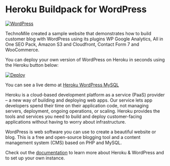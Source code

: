 # Heroku Buildpack for WordPress

[![WordPress](http://www.technomile.com/wp-content/uploads/2015/04/heroku_wordpress2.jpg)](http://www.technomile.com/capabilities/application-development/heroku/wordpress)

TechnoMile created a sample website that demonstrates how to build customer blog with WordPress using its plugins WP Google Analytics, All in One SEO Pack, Amazon S3 and Cloudfront, Contact Form 7 and WooCommerce.

You can deploy your own version of WordPress on Heroku in seconds using the Heroku button below:

[![Deploy](https://www.herokucdn.com/deploy/button.png)](https://heroku.com/deploy?template=https://github.com/technomile/Heroku-WordPress)

You can see a live demo at [Heroku WordPress MySQL](http://heroku-wordpress-mysql.herokuapp.com/)

Heroku is a cloud-based development platform as a service (PaaS) provider – a new way of building and deploying web apps. Our service lets app developers spend their time on their application code, not managing servers, deployment, ongoing operations, or scaling. Heroku provides the tools and services you need to build and deploy customer-facing applications without having to worry about infrastructure.

WordPress is web software you can use to create a beautiful website or blog. This is a free and open-source blogging tool and a content management system (CMS) based on PHP and MySQL.

Check out the [documentation](http://technomile-buildpack.herokuapp.com/WordPress/) to learn more about Heroku & WordPress and to set up your own instance.
